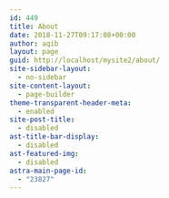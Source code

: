 ```yaml
---
id: 449
title: About
date: 2018-11-27T09:17:08+00:00
author: aqib
layout: page
guid: http://localhost/mysite2/about/
site-sidebar-layout:
  - no-sidebar
site-content-layout:
  - page-builder
theme-transparent-header-meta:
  - enabled
site-post-title:
  - disabled
ast-title-bar-display:
  - disabled
ast-featured-img:
  - disabled
astra-main-page-id:
  - "23827"
---
```

